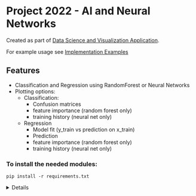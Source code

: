 # Project 2022 - AI and Neural Networks


Created as part of [Data Science and Visualization Application](https://github.com/YuganshuWadhwa/Data-Science-and-Visualization-Application).

For example usage see [Implementation Examples](Implementation_Examples.ipynb)

## Features
* Classification and Regression using RandomForest or Neural Networks
* Plotting options:
  * Classification:
    * Confusion matrices
    * feature importance (random forest only)
    * training history (neural net only)
  * Regression
    * Model fit (y_train vs prediction on x_train)
    * Prediction
    * feature importance (random forest only)
    * training history (neural net only)

### To install the needed modules:
```
pip install -r requirements.txt
```


<details>

### Classification Data Parameters:


| Parameter Name   | Type             | Range / Values                                                                                              | Default Value  | Used for       | Description                                                                                                                                 |
|------------------|------------------|-------------------------------------------------------------------------------------------------------------|----------------|----------------|---------------------------------------------------------------------------------------------------------------------------------------------|
| Data             | Pandas Dataframe | -                                                                                                           | -              | General        | Contains the dataset                                                                                                                        |
| test_size        | float            | 0.2-0.8                                                                                                     | 0.2            | General        | Share/Percentage of Data used for testing, if pretrained model is used, all data (0.99) will be used for testing                            |
| x_labels         | list[str]        | headers from dataframe                                                                                      | None           | General        | Labels used as evidence for the classification, if None all but y will be used                                                              |
| y_label          | str              | header from dataframe                                                                                       | None           | General        | Label of column that contains the classes, if None final column will be used                                                                |
| hidden_layers    | array of ints    | [32]-[4096, 4096, 4096, 4096, 4096]                                                                         | [64, 64]       | Neural Net     | Nodes for each hidden layer, every entry in the array creates a hidden layer with as many nodes as the entry's value                        |
| training_epochs  | int              | 1 - 200                                                                                                     | 10             | Neural Net     |                                                                                                                                             |
| activation_func  | string           | elu, relu, linear, sigmoid, hard_sigmoid, softmax, softplus, tanh, exponential, gelu, selu, softsign, swish | "relu"         | Neural Net     | https://www.tensorflow.org/api_docs/python/tf/keras/activations                                                                             |
| validation_split | Bool             |                                                                                                             | True           | Neural Net     | Whether during the training a part of the data will already be used for testing after each epoch, needed for accuracy/loss per epoch graphs |
| trees            | int              | 1 - 10.000                                                                                                  | 100            | Random Forest  | Number of trees in the forest                                                                                                               |
| model            |                  |                                                                                                             | None           | General        | Allows user uploaded pre-trained models                                                                                                     |



### Regression Data Parameters



| Input Name        | Type             | Range / Values                                                                                              | Default Value | Used for      | Description                                                                                                                                 |
|-------------------|------------------|-------------------------------------------------------------------------------------------------------------|---------------|---------------|---------------------------------------------------------------------------------------------------------------------------------------------|
| Data              | Pandas Dataframe | -                                                                                                           | -             | General       | Contains the dataset                                                                                                                        |
| test_size         | float            | 0.2-0.8                                                                                                     | 0.2           | General       | Share/Percentage of Data used for testing, if pretrained model is used, all data (0.99) will be used for testing                            |
| x_labels          | list[str]        | headers from dataframe                                                                                      | None          | General       | Labels used as evidence for the classification, if None all but y will be used                                                              |
| y_label           | str              | header from dataframe                                                                                       | None          | General       | Label of column that contains the classes, if None final column will be used                                                                |
| n_values          | int              | 20 - test_size*len(data)                                                                                    | 50            | General       | Determines how many values are plotted in output graphs                                                                                     |
| hidden_layers     | array of ints    | [32]-[4096, 4096, 4096, 4096, 4096]                                                                         | [64, 64]      | Neural Net    | Nodes for each hidden layer, every entry in the array creates a hidden layer with as many nodes as the entry's value                        |
| training_epochs   | int              | 1 - 200                                                                                                     | 10            | Neural Net    |                                                                                                                                             |
| activation_func   | string           | elu, relu, linear, sigmoid, hard_sigmoid, softmax, softplus, tanh, exponential, gelu, selu, softsign, swish | "relu"        | Neural Net    | https://www.tensorflow.org/api_docs/python/tf/keras/activations                                                                             |
| trees             | int              | 1 - 10.000                                                                                                  | 100           | Random Forest | Number of trees in the forest                                                                                                               |
| model             |                  |                                                                                                             | None          | General       | Allows user uploaded pre-trained models                                                                                                     |

</details>


